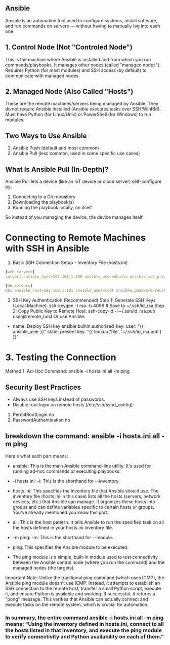## Ansible
Ansible is an automation tool used to configure systems, install software, and run commands on servers — without having to manually log into each one.

## 1. Control Node (Not "Controled Node")
This is the machine where Ansible is installed and from which you run commands/playbooks. It manages other nodes (called "managed nodes"). Requires Python (for most modules) and SSH access (by default) to communicate with managed nodes.

## 2. Managed Node (Also Called "Hosts")
These are the remote machines/servers being managed by Ansible. They do not require Ansible installed (Ansible executes tasks over SSH/WinRM). Must have Python (for Linux/Unix) or PowerShell (for Windows) to run modules.

## Two Ways to Use Ansible
1. Ansible Push (default and most common)
2. Ansible Pull (less common, used in some specific use cases)

## What Is Ansible Pull (In-Depth)?
Ansible Pull lets a device (like an IoT device or cloud server) self-configure by:
1. Connecting to a Git repository
2. Downloading the playbook(s)
3. Running the playbook locally, on itself

So instead of you managing the device, the device manages itself.

# Connecting to Remote Machines with SSH in Ansible
1. Basic SSH Connection Setup - Inventory File (hosts.ini)
```yaml
[web_servers]
server1 ansible_host=192.168.1.100 ansible_user=ubuntu ansible_ssh_private_key_file=~/.ssh/id_rsa

[db_servers]
db1 ansible_host=192.168.1.101 ansible_user=root ansible_password=YourPassword  # Not recommended for prod!
```
2. SSH Key Authentication (Recommended)
Step 1: Generate SSH Keys (Local Machine): ssh-keygen -t rsa -b 4096  # Save to ~/.ssh/id_rsa
Step 2: Copy Public Key to Remote Host: ssh-copy-id -i ~/.ssh/id_rsa.pub user@remote_host
Or use Ansible:
- name: Deploy SSH key
  ansible.builtin.authorized_key:
    user: "{{ ansible_user }}"
    state: present
    key: "{{ lookup('file', '~/.ssh/id_rsa.pub') }}"

# 3. Testing the Connection
Method 1: Ad-Hoc Command: ansible -i hosts.ini all -m ping
## Security Best Practices
* Always use SSH keys instead of passwords.
* Disable root login on remote hosts (/etc/ssh/sshd_config):
1. PermitRootLogin no
2. PasswordAuthentication no

## breakdown the command: ansible -i hosts.ini all -m ping
Here's what each part means:

* ansible: This is the main Ansible command-line utility. It's used for running ad-hoc commands or executing playbooks.

* -i hosts.ini: -i: This is the shorthand for --inventory.
* hosts.ini: This specifies the inventory file that Ansible should use. The inventory file (hosts.ini in this case) lists all the hosts (servers, network devices, etc.) that Ansible can manage. It organizes these hosts into groups and can define variables specific to certain hosts or groups. You've already mentioned you know this part.

* all: This is the host pattern. It tells Ansible to run the specified task on all the hosts defined in your hosts.ini inventory file.

* -m ping: -m: This is the shorthand for --module.

* ping: This specifies the Ansible module to be executed.

* The ping module is a simple, built-in module used to test connectivity between the Ansible control node (where you run the command) and the managed nodes (the targets).

Important Note: Unlike the traditional ping command (which uses ICMP), the Ansible ping module doesn't use ICMP. Instead, it attempts to establish an SSH connection to the remote host, transfer a small Python script, execute it, and ensure Python is available and working. If successful, it returns a "pong" message. This verifies that Ansible can actually connect and execute tasks on the remote system, which is crucial for automation.

###  In summary, the entire command ansible -i hosts.ini all -m ping means: "Using the inventory defined in hosts.ini, connect to all the hosts listed in that inventory, and execute the ping module to verify connectivity and Python availability on each of them."

